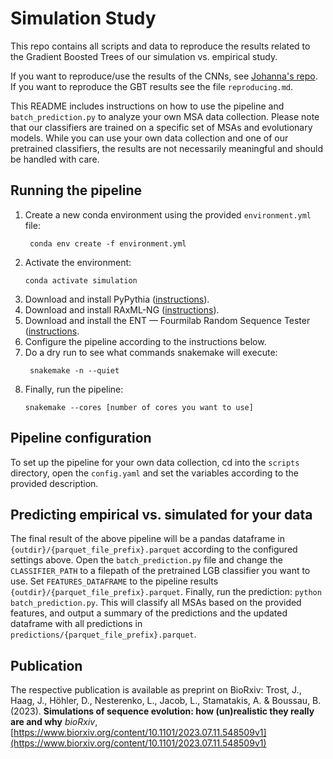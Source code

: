# Simulation Study

This repo contains all scripts and data to reproduce the results related to the Gradient Boosted Trees of our simulation vs. empirical study.

If you want to reproduce/use the results of the CNNs, see [Johanna's repo](https://github.com/JohannaTrost/seqsharp).
If you want to reproduce the GBT results see the file `reproducing.md`.

This README includes instructions on how to use the pipeline and `batch_prediction.py` to analyze your own MSA data collection.
Please note that our classifiers are trained on a specific set of MSAs and evolutionary models. While you can use your own data collection and one of our 
pretrained classifiers, the results are not necessarily meaningful and should be handled with care.

## Running the pipeline
1. Create a new conda environment using the provided `environment.yml` file:
   ```commandline
    conda env create -f environment.yml
    ```
2. Activate the environment:
    ```commandline
    conda activate simulation
    ```
3. Download and install PyPythia ([instructions](https://github.com/tschuelia/PyPythia/wiki/Installation)).
4. Download and install RAxML-NG ([instructions](https://github.com/amkozlov/raxml-ng/wiki/Installation)).
5. Download and install the ENT — Fourmilab Random Sequence Tester ([instructions](https://github.com/Fourmilab/ent_random_sequence_tester).
6. Configure the pipeline according to the instructions below.
7. Do a dry run to see what commands snakemake will execute:
   ```commandline
    snakemake -n --quiet
    ```
8. Finally, run the pipeline:
    ```commandline
    snakemake --cores [number of cores you want to use]
    ```

## Pipeline configuration
To set up the pipeline for your own data collection, cd into the `scripts` directory, 
open the `config.yaml` and set the variables according to the provided description.


## Predicting empirical vs. simulated for your data
The final result of the above pipeline will be a pandas dataframe in `{outdir}/{parquet_file_prefix}.parquet` according to the configured settings above.
Open the `batch_prediction.py` file and change the `CLASSIFIER_PATH` to a filepath of the pretrained LGB classifier you want to use. 
Set `FEATURES_DATAFRAME` to the pipeline results `{outdir}/{parquet_file_prefix}.parquet`.
Finally, run the prediction: `python batch_prediction.py`.
This will classify all MSAs based on the provided features, and output a summary of the predictions and the updated dataframe 
with all predictions in `predictions/{parquet_file_prefix}.parquet`.


## Publication
The respective publication is available as preprint on BioRxiv:
Trost, J., Haag, J., Höhler, D., Nesterenko, L., Jacob, L., Stamatakis, A. & Boussau, B. (2023). **Simulations of sequence evolution: how (un)realistic they really are and why** *bioRxiv*, [https://www.biorxiv.org/content/10.1101/2023.07.11.548509v1](https://www.biorxiv.org/content/10.1101/2023.07.11.548509v1)
